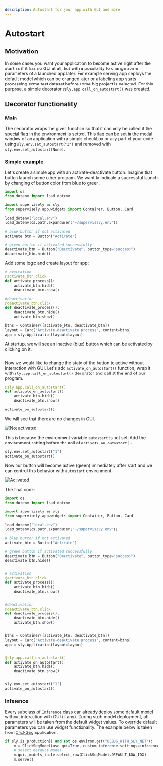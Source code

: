 ```yaml
---
description: Autostart for your app with GUI and more
---
```


# Autostart

## Motivation

In some cases you want your application to become active right after the start as if it has no GUI at all, but with a possibility to change some parameters of a launched app later. For example serving app deploys the default model which can be changed later or a labeling app starts processing some test dataset before some big project is selected. For this purpose, a simple decorator `@sly.app.call_on_autostart()` was created.

## Decorator functionality

### Main

The decorator wraps the given function so that it can only be called if the special flag in the environment is setted. This flag can be set in the modal window of an application with a simple checkbox or any part of your code using `sly.env.set_autostart("1")` and removed with `sly.env.set_autostart(None)`.

<!-- TODO: add screen with modal window -->

### Simple example

Let's create a simple app with an activate-deactivate button. Imagine that button launch some other program. We want to indicate a successful launch by changing of button color from blue to green.

```python
import os
from dotenv import load_dotenv

import supervisely as sly
from supervisely.app.widgets import Container, Button, Card

load_dotenv("local.env")
load_dotenv(os.path.expanduser("~/supervisely.env"))

# blue button if not activated
activate_btn = Button("Activate")

# green button if activated successfully
deactivate_btn = Button("Deactivate", button_type="success")
deactivate_btn.hide()
```

Add some logic and create layout for app:

```python
# activation
@activate_btn.click
def activate_process():
    activate_btn.hide()
    deactivate_btn.show()

#deactivation
@deactivate_btn.click
def deactivate_process():
    deactivate_btn.hide()
    activate_btn.show()

btns = Container([activate_btn, deactivate_btn])
layout = Card("Activate-deactivate process", content=btns)
app = sly.Application(layout=layout)
```

At startup, we will see an inactive (blue) button which can be activated by clicking on it.

<figure><img src="https://github.com/supervisely/developer-portal/assets/87002239/aaefe954-9f48-40dc-b144-49437a3a40f0" alt=""><figcaption></figcaption></figure>

Now we would like to change the state of the button to active without interaction with GUI. Let's add `activate_on_autostart()` function, wrap it with `sly.app.call_on_autostart()` decorator and call at the end of our program. 

```python
@sly.app.call_on_autostart()
def activate_on_autostart():
    activate_btn.hide()
    deactivate_btn.show()

activate_on_autostart()
```

We will see that there are no changes in GUI.

![Not activated](https://github.com/supervisely/developer-portal/assets/87002239/75e06b6f-1602-4f37-bb08-51926aceefe7)

This is because the environment variable `autostart` is not set. Add the environment setting before the call of `activate_on_autostart()`.

```python
sly.env.set_autostart("1")
activate_on_autostart()
```

Now our button will become active (green) immediately after start and we can control this behavior with `autostart` environment.

![Activated](https://github.com/supervisely/developer-portal/assets/87002239/7e0173e5-04de-4b0a-8dfe-d64eeffa2bc5)

The final code:

```python
import os
from dotenv import load_dotenv

import supervisely as sly
from supervisely.app.widgets import Container, Button, Card

load_dotenv("local.env")
load_dotenv(os.path.expanduser("~/supervisely.env"))

# blue button if not activated
activate_btn = Button("Activate")

# green button if activated successfully
deactivate_btn = Button("Deactivate", button_type="success")
deactivate_btn.hide()


# activation
@activate_btn.click
def activate_process():
    activate_btn.hide()
    deactivate_btn.show()


#deactivation
@deactivate_btn.click
def deactivate_process():
    deactivate_btn.hide()
    activate_btn.show()


btns = Container([activate_btn, deactivate_btn])
layout = Card("Activate-deactivate process", content=btns)
app = sly.Application(layout=layout)


@sly.app.call_on_autostart()
def activate_on_autostart():
    activate_btn.hide()
    deactivate_btn.show()


sly.env.set_autostart("1")
activate_on_autostart()
```


### Inference
Every subclass of `Inference` class can already deploy some default model without interaction with GUI (if any). During such model deployment, all parameters will be taken from the default widget values. To override default parameters you can use widget functionality. The example below is taken from [ClickSeg](https://github.com/supervisely-ecosystem/serve-clickseg/blob/master/src/main.py#L159) application.

```python
if sly.is_production() and not os.environ.get("DEBUG_WITH_SLY_NET"):
    m = ClickSegModel(use_gui=True, custom_inference_settings=inference_settings_path)
    # select default model
    m.gui._models_table.select_row(ClickSegModel.DEFAULT_ROW_IDX)
    m.serve()
```